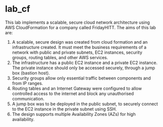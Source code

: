 # lab_cf
This lab implements a scalable, secure cloud network architecture using AWS CloudFormation for a company called FridayHITT. 
 The aims of this lab are:
  1.	A scalable, secure design was created from cloud formation and an infrastructure created.
      It must meet the business requirements of a network with public and private subnets, EC2 instances, security groups, routing tables, and other AWS services.
  3.	The infrastructure has a public EC2 instance and a private EC2 instance. The private instance should only be accessed securely, through a jump box (bastion host).
  4.	Security groups allow only essential traffic between components and from IP ranges.
  5.	Routing tables and an Internet Gateway were configured to allow controlled access to the internet and block any unauthorised communication.
  6.	A jump box was to be deployed in the public subnet, to securely connect to the EC2 instance in the private subnet using SSH.
  7.	The design supports multiple Availability Zones (AZs) for high availability.

